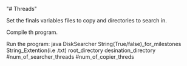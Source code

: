 "# Threads"

 Set the finals variables files to copy and directories to search in. 
 
 Compile th program. 
 
 Run the program:
 java DiskSearcher String(True/false)_for_milestones String_Extention(i.e .txt)  root_directory  desination_directory  #num_of_searcher_threads #num_of_copier_threds
 
 
